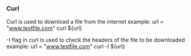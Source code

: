 ### Curl

Curl is used to download a file from the internet
    example: 
        url = "www.testfile.com"
        curl ${url}

-I flag in curl is used to check the headers of the file to be downloaded
    example:
        url = "www.testfile.com"
        curl -I ${url} 